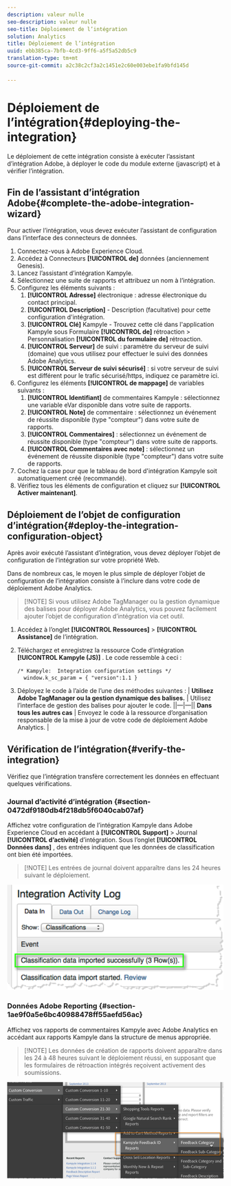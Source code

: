 ```yaml
---
description: valeur nulle
seo-description: valeur nulle
seo-title: Déploiement de l’intégration
solution: Analytics
title: Déploiement de l’intégration
uuid: ebb385ca-7bfb-4cd3-9ff6-a5f5a52db5c9
translation-type: tm+mt
source-git-commit: a2c38c2cf3a2c1451e2c60e003ebe1fa9bfd145d

---
```



# Déploiement de l’intégration{#deploying-the-integration}

Le déploiement de cette intégration consiste à exécuter l’assistant d’intégration Adobe, à déployer le code du module externe (javascript) et à vérifier l’intégration.

## Fin de l’assistant d’intégration Adobe{#complete-the-adobe-integration-wizard}

Pour activer l’intégration, vous devez exécuter l’assistant de configuration dans l’interface des connecteurs de données.

1. Connectez-vous à Adobe Experience Cloud.
1. Accédez à Connecteurs **[!UICONTROL de]** données (anciennement Genesis).
1. Lancez l’assistant d’intégration Kampyle.
1. Sélectionnez une suite de rapports et attribuez un nom à l’intégration.
1. Configurez les éléments suivants :
   1. **[!UICONTROL Adresse]** électronique : adresse électronique du contact principal.
   1. **[!UICONTROL Description]** - Description (facultative) pour cette configuration d'intégration.
   1. **[!UICONTROL Clé]** Kampyle - Trouvez cette clé dans l'application Kampyle sous Formulaire **[!UICONTROL de]** rétroaction &gt; Personnalisation **[!UICONTROL du formulaire de]** rétroaction.
   1. **[!UICONTROL Serveur]** de suivi : paramètre du serveur de suivi (domaine) que vous utilisez pour effectuer le suivi des données Adobe Analytics.
   1. **[!UICONTROL Serveur de suivi sécurisé]** : si votre serveur de suivi est différent pour le trafic sécurisé/https, indiquez ce paramètre ici.
1. Configurez les éléments **[!UICONTROL de mappage]** de variables suivants :
   1. **[!UICONTROL Identifiant]** de commentaires Kampyle : sélectionnez une variable eVar disponible dans votre suite de rapports.
   1. **[!UICONTROL Note]** de commentaire : sélectionnez un événement de réussite disponible (type "compteur") dans votre suite de rapports.
   1. **[!UICONTROL Commentaires]** : sélectionnez un événement de réussite disponible (type "compteur") dans votre suite de rapports.
   1. **[!UICONTROL Commentaires avec note]** : sélectionnez un événement de réussite disponible (type "compteur") dans votre suite de rapports.
1. Cochez la case pour que le tableau de bord d'intégration Kampyle soit automatiquement créé (recommandé).
1. Vérifiez tous les éléments de configuration et cliquez sur **[!UICONTROL Activer maintenant]**.

## Déploiement de l’objet de configuration d’intégration{#deploy-the-integration-configuration-object}

Après avoir exécuté l’assistant d’intégration, vous devez déployer l’objet de configuration de l’intégration sur votre propriété Web.

Dans de nombreux cas, le moyen le plus simple de déployer l’objet de configuration de l’intégration consiste à l’inclure dans votre code de déploiement Adobe Analytics.

> [!NOTE] Si vous utilisez Adobe TagManager ou la gestion dynamique des balises pour déployer Adobe Analytics, vous pouvez facilement ajouter l’objet de configuration d’intégration via cet outil.

1. Accédez à l’onglet **[!UICONTROL Ressources]** &gt; **[!UICONTROL Assistance]** de l’intégration.
1. Téléchargez et enregistrez la ressource Code d’intégration **[!UICONTROL Kampyle (JS)]** . Le code ressemble à ceci :

   ```
   /* Kampyle:  Integration configuration settings */
     window.k_sc_param = { "version":1.1 }
   ```

1. Déployez le code à l’aide de l’une des méthodes suivantes :
| **Utilisez Adobe TagManager ou la gestion dynamique des balises.** | Utilisez l’interface de gestion des balises pour ajouter le code. ||—|—|| **Dans tous les autres cas** | Envoyez le code à la ressource d’organisation responsable de la mise à jour de votre code de déploiement Adobe Analytics.  |

## Vérification de l’intégration{#verify-the-integration}

Vérifiez que l’intégration transfère correctement les données en effectuant quelques vérifications.

### Journal d’activité d’intégration {#section-0472df9180db4f218db5f6040cab07af}

Affichez votre configuration de l’intégration Kampyle dans Adobe Experience Cloud en accédant à **[!UICONTROL Support]** &gt; Journal **[!UICONTROL d’activité]** d’intégration. Sous l’onglet **[!UICONTROL Données dans]** , des entrées indiquent que les données de classification ont bien été importées.

> [!NOTE] Les entrées de journal doivent apparaître dans les 24 heures suivant le déploiement.

![](assets/integration_activity_log.png)

### Données Adobe Reporting {#section-1ae9f0a5e6bc40988478ff55aefd56ac}

Affichez vos rapports de commentaires Kampyle avec Adobe Analytics en accédant aux rapports Kampyle dans la structure de menus appropriée.

> [!NOTE] Les données de création de rapports doivent apparaître dans les 24 à 48 heures suivant le déploiement réussi, en supposant que les formulaires de rétroaction intégrés reçoivent activement des soumissions.

![](assets/adobe_reporting_data.png)

